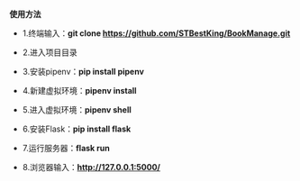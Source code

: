 **使用方法**

+ 1.终端输入：**git clone https://github.com/STBestKing/BookManage.git**

+ 2.进入项目目录

+ 3.安装pipenv：**pip install pipenv**

+ 4.新建虚拟环境：**pipenv install**

+ 5.进入虚拟环境：**pipenv shell**

+ 6.安装Flask：**pip install flask**

+ 7.运行服务器：**flask run**

+ 8.浏览器输入：**http://127.0.0.1:5000/**